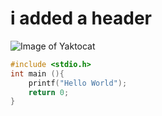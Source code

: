 # i added a header
![Image of Yaktocat](https://octodex.github.com/images/yaktocat.png)
``` c
#include <stdio.h>
int main (){
    printf("Hello World");
    return 0;
}
```
